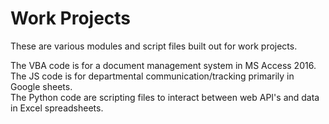 # Work Projects
These are various modules and script files built out for work projects.

The VBA code is for a document management system in MS Access 2016. <br />
The JS code is for departmental communication/tracking primarily in Google sheets.<br />
The Python code are scripting files to interact between web API's and data in Excel spreadsheets.
